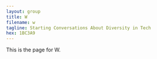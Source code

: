 ```yaml
---
layout: group
title: W
filename: w
tagline: Starting Conversations About Diversity in Tech
hex: 1BC3A9
---
```

This is the page for W.
